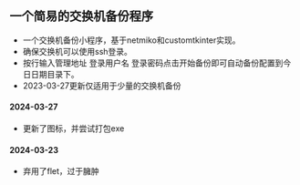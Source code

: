 ## 一个简易的交换机备份程序


- 一个交换机备份小程序，基于netmiko和customtkinter实现。
- 确保交换机可以使用ssh登录。
- 按行输入管理地址 登录用户名 登录密码点击开始备份即可自动备份配置到今日日期目录下。
- 2023-03-27更新仅适用于少量的交换机备份


#### 2024-03-27
- 更新了图标，并尝试打包exe

#### 2024-03-23
- 弃用了flet，过于臃肿